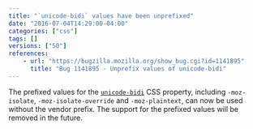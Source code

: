 ```yaml
---
title: "`unicode-bidi` values have been unprefixed"
date: "2016-07-04T14:29:00-04:00"
categories: ["css"]
tags: []
versions: ["50"]
references:
    - url: "https://bugzilla.mozilla.org/show_bug.cgi?id=1141895"
      title: "Bug 1141895 - Unprefix values of unicode-bidi"
---
```

The prefixed values for the [`unicode-bidi`](https://developer.mozilla.org/en-US/docs/Web/CSS/unicode-bidi) CSS property, including `-moz-isolate`, `-moz-isolate-override` and `-moz-plaintext`, can now be used without the vendor prefix. The support for the prefixed values will be removed in the future.
